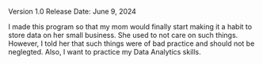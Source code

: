 Version 1.0 Release Date: June 9, 2024 

I made this program so that my mom would finally start making it a habit to store data on her small business. She used to not care on such things. However, I told her that such things were of bad practice and should not be neglegted. Also, I want to practice my Data Analytics skills. 
